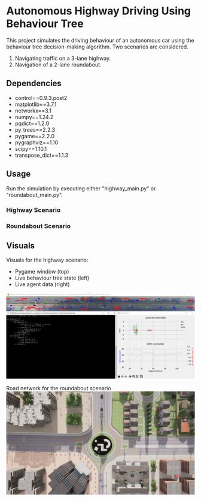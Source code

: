 # Autonomous Highway Driving Using Behaviour Tree

This project simulates the driving behaviour of an autonomous car using the behaviour tree decision-making algorithm.
Two scenarios are considered. 
1. Navigating traffic on a 3-lane highway.
2. Navigation of a 2-lane roundabout.

## Dependencies
- control==0.9.3.post2
- matplotlib==3.7.1
- networkx==3.1
- numpy==1.24.2
- pqdict==1.2.0
- py_trees==2.2.3
- pygame==2.2.0
- pygraphviz==1.10
- scipy==1.10.1
- transpose_dict==1.1.3

## Usage
Run the simulation by executing either "highway_main.py" or "roundabout_main.py".

### Highway Scenario


### Roundabout Scenario

## Visuals
Visuals for the highway scenario: 
- Pygame window (top)
- Live behaviour tree state (left)
- Live agent data (right)

![Highway scenario](readme_figures/Highway_vis.png)

Road network for the roundabout scenario
![Road network](readme_figures/Roundabout_road_network.jpeg)

